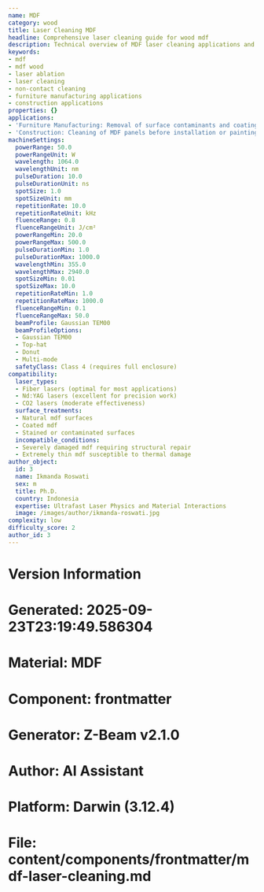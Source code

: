 ```yaml
---
name: MDF
category: wood
title: Laser Cleaning MDF
headline: Comprehensive laser cleaning guide for wood mdf
description: Technical overview of MDF laser cleaning applications and parameters
keywords:
- mdf
- mdf wood
- laser ablation
- laser cleaning
- non-contact cleaning
- furniture manufacturing applications
- construction applications
properties: {}
applications:
- 'Furniture Manufacturing: Removal of surface contaminants and coatings for refinishing'
- 'Construction: Cleaning of MDF panels before installation or painting'
machineSettings:
  powerRange: 50.0
  powerRangeUnit: W
  wavelength: 1064.0
  wavelengthUnit: nm
  pulseDuration: 10.0
  pulseDurationUnit: ns
  spotSize: 1.0
  spotSizeUnit: mm
  repetitionRate: 10.0
  repetitionRateUnit: kHz
  fluenceRange: 0.8
  fluenceRangeUnit: J/cm²
  powerRangeMin: 20.0
  powerRangeMax: 500.0
  pulseDurationMin: 1.0
  pulseDurationMax: 1000.0
  wavelengthMin: 355.0
  wavelengthMax: 2940.0
  spotSizeMin: 0.01
  spotSizeMax: 10.0
  repetitionRateMin: 1.0
  repetitionRateMax: 1000.0
  fluenceRangeMin: 0.1
  fluenceRangeMax: 50.0
  beamProfile: Gaussian TEM00
  beamProfileOptions:
  - Gaussian TEM00
  - Top-hat
  - Donut
  - Multi-mode
  safetyClass: Class 4 (requires full enclosure)
compatibility:
  laser_types:
  - Fiber lasers (optimal for most applications)
  - Nd:YAG lasers (excellent for precision work)
  - CO2 lasers (moderate effectiveness)
  surface_treatments:
  - Natural mdf surfaces
  - Coated mdf
  - Stained or contaminated surfaces
  incompatible_conditions:
  - Severely damaged mdf requiring structural repair
  - Extremely thin mdf susceptible to thermal damage
author_object:
  id: 3
  name: Ikmanda Roswati
  sex: m
  title: Ph.D.
  country: Indonesia
  expertise: Ultrafast Laser Physics and Material Interactions
  image: /images/author/ikmanda-roswati.jpg
complexity: low
difficulty_score: 2
author_id: 3
---
```



# Version Information
# Generated: 2025-09-23T23:19:49.586304
# Material: MDF
# Component: frontmatter
# Generator: Z-Beam v2.1.0
# Author: AI Assistant
# Platform: Darwin (3.12.4)
# File: content/components/frontmatter/mdf-laser-cleaning.md